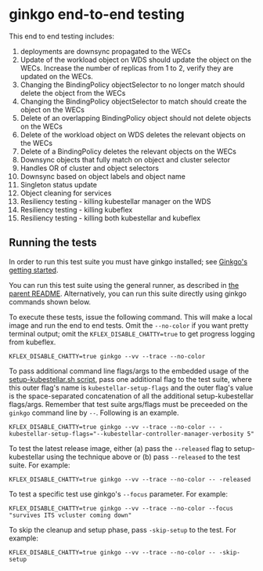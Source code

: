# ginkgo end-to-end testing

This end to end testing includes:
1. deployments are downsync propagated to the WECs
1. Update of the workload object on WDS should update the object on the WECs. Increase the number of replicas from 1 to 2, verify they are updated on the WECs.
1. Changing the BindingPolicy objectSelector to no longer match should delete the object from the WECs
1. Changing the BindingPolicy objectSelector to match should create the object on the WECs
1. Delete of an overlapping BindingPolicy object should not delete objects on the WECs
1. Delete of the workload object on WDS deletes the relevant objects on the WECs
1. Delete of a BindingPolicy deletes the relevant objects on the WECs
1. Downsync objects that fully match on object and cluster selector
1. Handles OR of cluster and object selectors
1. Downsync based on object labels and object name
1. Singleton status update
1. Object cleaning for services
1. Resiliency testing - killing kubestellar manager on the WDS
1. Resiliency testing - killing kubeflex
1. Resiliency testing - killing both kubestellar and kubeflex

## Running the tests

In order to run this test suite you must have ginkgo installed; see [Ginkgo's getting started](https://onsi.github.io/ginkgo/#getting-started).

You can run this test suite using the general runner, as described in [the parent README](../README.md). Alternatively, you can run this suite directly using ginkgo commands shown below.

To execute these tests, issue the following command. This will make a local image and run the end to end tests. Omit the `--no-color` if you want pretty terminal output; omit the `KFLEX_DISABLE_CHATTY=true` to get progress logging from kubeflex.

```shell
KFLEX_DISABLE_CHATTY=true ginkgo --vv --trace --no-color
```

To pass additional command line flags/args to the embedded usage of the [setup-kubestellar.sh script](../common/setup-kubestellar.sh), pass one additional flag to the test suite, where this outer flag's name is `kubestellar-setup-flags` and the outer flag's value is the space-separated concatenation of all the additional setup-kubestellar flags/args. Remember that test suite args/flags must be preceeded on the `ginkgo` command line by `--`. Following is an example.

```shell
KFLEX_DISABLE_CHATTY=true ginkgo --vv --trace --no-color -- -kubestellar-setup-flags="--kubestellar-controller-manager-verbosity 5" 
```

To test the latest release image, either (a) pass the `--released` flag to setup-kubestellar using the technique above or (b) pass `--released` to the test suite. For example:

```shell
KFLEX_DISABLE_CHATTY=true ginkgo --vv --trace --no-color -- -released
```


To test a specific test use ginkgo's `--focus` parameter.  For example:

```shell
KFLEX_DISABLE_CHATTY=true ginkgo --vv --trace --no-color --focus "survives ITS vcluster coming down"
```

To skip the cleanup and setup phase, pass `-skip-setup` to the test. For example:

```shell
KFLEX_DISABLE_CHATTY=true ginkgo --vv --trace --no-color -- -skip-setup
```



